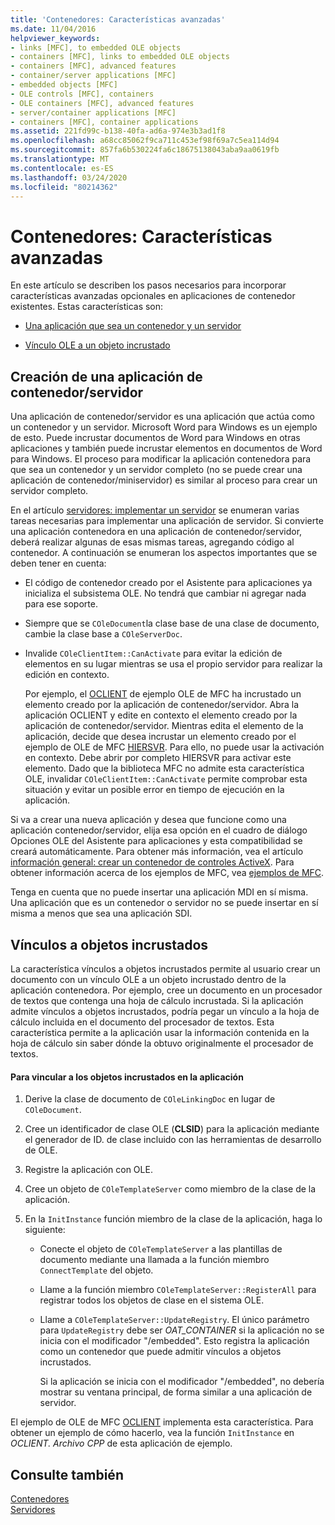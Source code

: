 ```yaml
---
title: 'Contenedores: Características avanzadas'
ms.date: 11/04/2016
helpviewer_keywords:
- links [MFC], to embedded OLE objects
- containers [MFC], links to embedded OLE objects
- containers [MFC], advanced features
- container/server applications [MFC]
- embedded objects [MFC]
- OLE controls [MFC], containers
- OLE containers [MFC], advanced features
- server/container applications [MFC]
- containers [MFC], container applications
ms.assetid: 221fd99c-b138-40fa-ad6a-974e3b3ad1f8
ms.openlocfilehash: a68cc85062f9ca711c453ef98f69a7c5ea114d94
ms.sourcegitcommit: 857fa6b530224fa6c18675138043aba9aa0619fb
ms.translationtype: MT
ms.contentlocale: es-ES
ms.lasthandoff: 03/24/2020
ms.locfileid: "80214362"
---
```

# <a name="containers-advanced-features"></a>Contenedores: Características avanzadas

En este artículo se describen los pasos necesarios para incorporar características avanzadas opcionales en aplicaciones de contenedor existentes. Estas características son:

- [Una aplicación que sea un contenedor y un servidor](#_core_creating_a_container_server_application)

- [Vínculo OLE a un objeto incrustado](#_core_links_to_embedded_objects)

##  <a name="creating-a-containerserver-application"></a><a name="_core_creating_a_container_server_application"></a>Creación de una aplicación de contenedor/servidor

Una aplicación de contenedor/servidor es una aplicación que actúa como un contenedor y un servidor. Microsoft Word para Windows es un ejemplo de esto. Puede incrustar documentos de Word para Windows en otras aplicaciones y también puede incrustar elementos en documentos de Word para Windows. El proceso para modificar la aplicación contenedora para que sea un contenedor y un servidor completo (no se puede crear una aplicación de contenedor/miniservidor) es similar al proceso para crear un servidor completo.

En el artículo [servidores: implementar un servidor](../mfc/servers-implementing-a-server.md) se enumeran varias tareas necesarias para implementar una aplicación de servidor. Si convierte una aplicación contenedora en una aplicación de contenedor/servidor, deberá realizar algunas de esas mismas tareas, agregando código al contenedor. A continuación se enumeran los aspectos importantes que se deben tener en cuenta:

- El código de contenedor creado por el Asistente para aplicaciones ya inicializa el subsistema OLE. No tendrá que cambiar ni agregar nada para ese soporte.

- Siempre que se `COleDocument`la clase base de una clase de documento, cambie la clase base a `COleServerDoc`.

- Invalide `COleClientItem::CanActivate` para evitar la edición de elementos en su lugar mientras se usa el propio servidor para realizar la edición en contexto.

   Por ejemplo, el [OCLIENT](../overview/visual-cpp-samples.md) de ejemplo OLE de MFC ha incrustado un elemento creado por la aplicación de contenedor/servidor. Abra la aplicación OCLIENT y edite en contexto el elemento creado por la aplicación de contenedor/servidor. Mientras edita el elemento de la aplicación, decide que desea incrustar un elemento creado por el ejemplo de OLE de MFC [HIERSVR](../overview/visual-cpp-samples.md). Para ello, no puede usar la activación en contexto. Debe abrir por completo HIERSVR para activar este elemento. Dado que la biblioteca MFC no admite esta característica OLE, invalidar `COleClientItem::CanActivate` permite comprobar esta situación y evitar un posible error en tiempo de ejecución en la aplicación.

Si va a crear una nueva aplicación y desea que funcione como una aplicación contenedor/servidor, elija esa opción en el cuadro de diálogo Opciones OLE del Asistente para aplicaciones y esta compatibilidad se creará automáticamente. Para obtener más información, vea el artículo [información general: crear un contenedor de controles ActiveX](../mfc/reference/creating-an-mfc-activex-control-container.md). Para obtener información acerca de los ejemplos de MFC, vea [ejemplos de MFC](../overview/visual-cpp-samples.md#mfc-samples).

Tenga en cuenta que no puede insertar una aplicación MDI en sí misma. Una aplicación que es un contenedor o servidor no se puede insertar en sí misma a menos que sea una aplicación SDI.

##  <a name="links-to-embedded-objects"></a><a name="_core_links_to_embedded_objects"></a>Vínculos a objetos incrustados

La característica vínculos a objetos incrustados permite al usuario crear un documento con un vínculo OLE a un objeto incrustado dentro de la aplicación contenedora. Por ejemplo, cree un documento en un procesador de textos que contenga una hoja de cálculo incrustada. Si la aplicación admite vínculos a objetos incrustados, podría pegar un vínculo a la hoja de cálculo incluida en el documento del procesador de textos. Esta característica permite a la aplicación usar la información contenida en la hoja de cálculo sin saber dónde la obtuvo originalmente el procesador de textos.

#### <a name="to-link-to-embedded-objects-in-your-application"></a>Para vincular a los objetos incrustados en la aplicación

1. Derive la clase de documento de `COleLinkingDoc` en lugar de `COleDocument`.

1. Cree un identificador de clase OLE (**CLSID**) para la aplicación mediante el generador de ID. de clase incluido con las herramientas de desarrollo de OLE.

1. Registre la aplicación con OLE.

1. Cree un objeto de `COleTemplateServer` como miembro de la clase de la aplicación.

1. En la `InitInstance` función miembro de la clase de la aplicación, haga lo siguiente:

   - Conecte el objeto de `COleTemplateServer` a las plantillas de documento mediante una llamada a la función miembro `ConnectTemplate` del objeto.

   - Llame a la función miembro `COleTemplateServer::RegisterAll` para registrar todos los objetos de clase en el sistema OLE.

   - Llame a `COleTemplateServer::UpdateRegistry`. El único parámetro para `UpdateRegistry` debe ser *OAT_CONTAINER* si la aplicación no se inicia con el modificador "/embedded". Esto registra la aplicación como un contenedor que puede admitir vínculos a objetos incrustados.

      Si la aplicación se inicia con el modificador "/embedded", no debería mostrar su ventana principal, de forma similar a una aplicación de servidor.

El ejemplo de OLE de MFC [OCLIENT](../overview/visual-cpp-samples.md) implementa esta característica. Para obtener un ejemplo de cómo hacerlo, vea la función `InitInstance` en *OCLIENT. Archivo CPP* de esta aplicación de ejemplo.

## <a name="see-also"></a>Consulte también

[Contenedores](../mfc/containers.md)<br/>
[Servidores](../mfc/servers.md)
